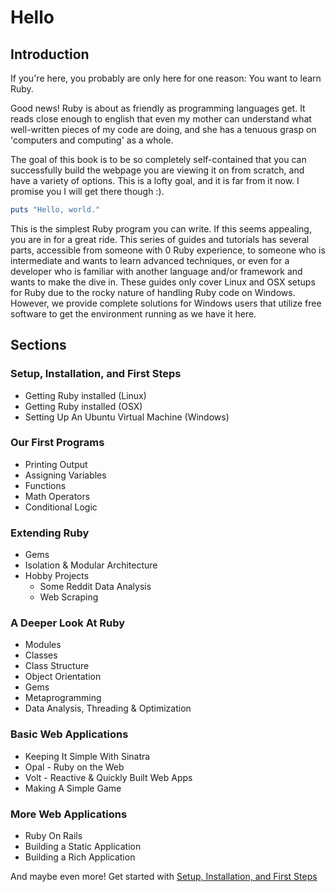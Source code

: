 # Hello

## Introduction
If you're here, you probably are only here for one reason: You want to learn Ruby.

Good news! Ruby is about as friendly as programming languages get. It reads close enough to english
that even my mother can understand what well-written pieces of my code are doing, and she has a
tenuous grasp on 'computers and computing' as a whole.

The goal of this book is to be so completely self-contained that you can successfully build the
webpage you are viewing it on from scratch, and have a variety of options. This is a lofty goal,
and it is far from it now. I promise you I will get there though :).

```ruby
puts "Hello, world."
```

This is the simplest Ruby program you can write. If this seems appealing, you are in for a great
ride. This series of guides and tutorials has several parts, accessible from someone with 0 Ruby
experience, to someone who is intermediate and wants to learn advanced techniques, or even for
a developer who is familiar with another language and/or framework and wants to make the dive in.
These guides only cover Linux and OSX setups for Ruby due to the rocky nature of handling Ruby code
on Windows. However, we provide complete solutions for Windows users that utilize free software to
get the environment running as we have it here.

## Sections

### Setup, Installation, and First Steps
- Getting Ruby installed (Linux)
- Getting Ruby installed (OSX)
- Setting Up An Ubuntu Virtual Machine (Windows)

### Our First Programs
- Printing Output
- Assigning Variables
- Functions
- Math Operators
- Conditional Logic

### Extending Ruby
- Gems
- Isolation & Modular Architecture
- Hobby Projects
  - Some Reddit Data Analysis
  - Web Scraping

### A Deeper Look At Ruby
- Modules
- Classes
- Class Structure
- Object Orientation
- Gems
- Metaprogramming
- Data Analysis, Threading & Optimization

### Basic Web Applications
- Keeping It Simple With Sinatra
- Opal - Ruby on the Web
- Volt - Reactive & Quickly Built Web Apps
- Making A Simple Game

### More Web Applications
- Ruby On Rails
- Building a Static Application
- Building a Rich Application

And maybe even more! Get started with [Setup, Installation, and First Steps](https://github.com/ybur-yug/ruby_guides/blob/master/book/introduction/01_install_linux_osx.md)
